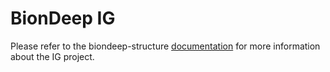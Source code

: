 # BionDeep IG

Please refer to the biondeep-structure
[documentation](https://instadeep.gitlab.io/bioai-group/biondeep-structure) for more information
about the IG project.
